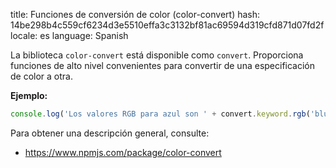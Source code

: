 title: Funciones de conversión de color (color-convert)
hash: 14be298b4c559cf6234d3e5510effa3c3132bf81ac69594d319cfd871d07fd2f
locale: es
language: Spanish

La biblioteca `color-convert` está disponible como `convert`. Proporciona funciones de alto nivel convenientes para convertir de una especificación de color a otra.

__Ejemplo:__

```js
console.log('Los valores RGB para azul son ' + convert.keyword.rgb('blue'))
```

Para obtener una descripción general, consulte:

- <https://www.npmjs.com/package/color-convert>
